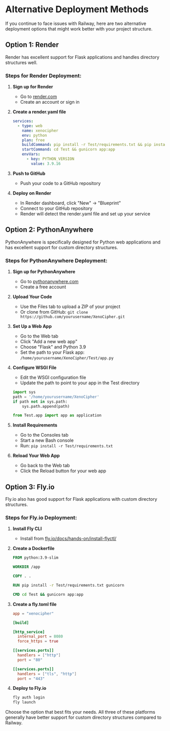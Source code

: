 # Alternative Deployment Methods

If you continue to face issues with Railway, here are two alternative deployment options that might work better with your project structure.

## Option 1: Render

Render has excellent support for Flask applications and handles directory structures well.

### Steps for Render Deployment:

1. **Sign up for Render**
   - Go to [render.com](https://render.com/)
   - Create an account or sign in

2. **Create a render.yaml file**
   ```yaml
   services:
     - type: web
       name: xenocipher
       env: python
       plan: free
       buildCommand: pip install -r Test/requirements.txt && pip install gunicorn
       startCommand: cd Test && gunicorn app:app
       envVars:
         - key: PYTHON_VERSION
           value: 3.9.16
   ```

3. **Push to GitHub**
   - Push your code to a GitHub repository

4. **Deploy on Render**
   - In Render dashboard, click "New" → "Blueprint"
   - Connect to your GitHub repository
   - Render will detect the render.yaml file and set up your service

## Option 2: PythonAnywhere

PythonAnywhere is specifically designed for Python web applications and has excellent support for custom directory structures.

### Steps for PythonAnywhere Deployment:

1. **Sign up for PythonAnywhere**
   - Go to [pythonanywhere.com](https://www.pythonanywhere.com/)
   - Create a free account

2. **Upload Your Code**
   - Use the Files tab to upload a ZIP of your project
   - Or clone from GitHub: `git clone https://github.com/yourusername/XenoCipher.git`

3. **Set Up a Web App**
   - Go to the Web tab
   - Click "Add a new web app"
   - Choose "Flask" and Python 3.9
   - Set the path to your Flask app: `/home/yourusername/XenoCipher/Test/app.py`

4. **Configure WSGI File**
   - Edit the WSGI configuration file
   - Update the path to point to your app in the Test directory
   ```python
   import sys
   path = '/home/yourusername/XenoCipher'
   if path not in sys.path:
       sys.path.append(path)
   
   from Test.app import app as application
   ```

5. **Install Requirements**
   - Go to the Consoles tab
   - Start a new Bash console
   - Run: `pip install -r Test/requirements.txt`

6. **Reload Your Web App**
   - Go back to the Web tab
   - Click the Reload button for your web app

## Option 3: Fly.io

Fly.io also has good support for Flask applications with custom directory structures.

### Steps for Fly.io Deployment:

1. **Install Fly CLI**
   - Install from [fly.io/docs/hands-on/install-flyctl/](https://fly.io/docs/hands-on/install-flyctl/)

2. **Create a Dockerfile**
   ```Dockerfile
   FROM python:3.9-slim
   
   WORKDIR /app
   
   COPY . .
   
   RUN pip install -r Test/requirements.txt gunicorn
   
   CMD cd Test && gunicorn app:app
   ```

3. **Create a fly.toml file**
   ```toml
   app = "xenocipher"
   
   [build]
   
   [http_service]
     internal_port = 8080
     force_https = true
   
   [[services.ports]]
     handlers = ["http"]
     port = "80"
   
   [[services.ports]]
     handlers = ["tls", "http"]
     port = "443"
   ```

4. **Deploy to Fly.io**
   ```bash
   fly auth login
   fly launch
   ```

Choose the option that best fits your needs. All three of these platforms generally have better support for custom directory structures compared to Railway. 